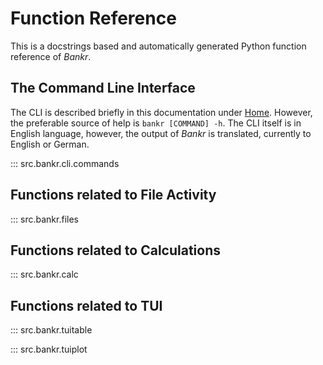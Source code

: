 # Function Reference

This is a docstrings based and automatically generated Python function reference of *Bankr*. 


## The Command Line Interface

The CLI is described briefly in this documentation under [Home](index.md#commands). However, the preferable source of help is `bankr [COMMAND] -h`. The CLI itself is in English language, however, the output of *Bankr* is translated, currently to English or German.

::: src.bankr.cli.commands


## Functions related to File Activity

::: src.bankr.files


## Functions related to Calculations

::: src.bankr.calc


## Functions related to TUI

::: src.bankr.tuitable

::: src.bankr.tuiplot